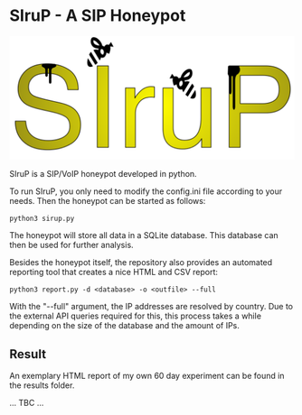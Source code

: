 # SIruP - A SIP Honeypot

![SIruP Logo](/doc/sirup-logo.png)

SIruP is a SIP/VoIP honeypot developed in python.

To run SIruP, you only need to modify the config.ini file according to your needs.
Then the honeypot can be started as follows:

```
python3 sirup.py
```

The honeypot will store all data in a SQLite database.
This database can then be used for further analysis.

Besides the honeypot itself, the repository also provides an automated reporting tool that creates a nice HTML and CSV report:

```
python3 report.py -d <database> -o <outfile> --full
```

With the "--full" argument, the IP addresses are resolved by country. 
Due to the external API queries required for this, this process takes a while depending on the size of the database and the amount of IPs.

## Result

An exemplary HTML report of my own 60 day experiment can be found in the results folder.


... TBC ...
